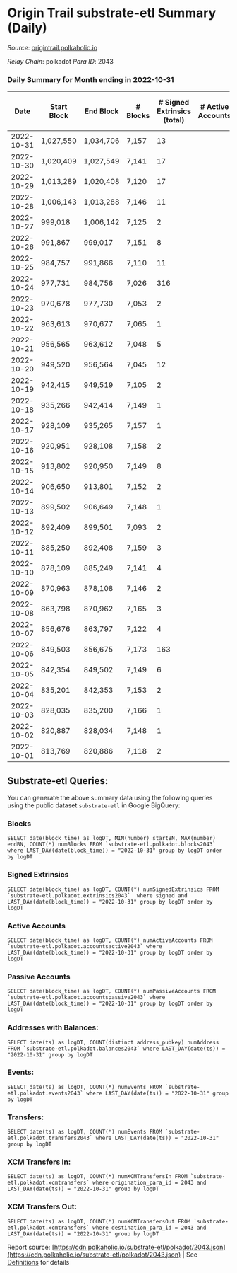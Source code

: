 # Origin Trail substrate-etl Summary (Daily)

_Source_: [origintrail.polkaholic.io](https://origintrail.polkaholic.io)

*Relay Chain*: polkadot
*Para ID*: 2043



### Daily Summary for Month ending in 2022-10-31


| Date | Start Block | End Block | # Blocks | # Signed Extrinsics (total) | # Active Accounts | # Passive | # New | # Addresses with Balances | # Events | # Transfers | # XCM Transfers In | # XCM Transfers Out | Issues | 
| ---- | ----------- | --------- | -------- | --------------------------- | ----------------- | --------- | ----- | ------------------------- | -------- | ----------- | ------------------ | ------------------- | ------ |
| 2022-10-31 | 1,027,550 | 1,034,706 | 7,157 | 13 |  |  |  | 3,188 | 14,736 | 301  |   |   |  |
| 2022-10-30 | 1,020,409 | 1,027,549 | 7,141 | 17 |  |  |  |  | 14,780 | 344  |   |   |  |
| 2022-10-29 | 1,013,289 | 1,020,408 | 7,120 | 17 |  |  |  |  | 14,819 | 426  |   |   |  |
| 2022-10-28 | 1,006,143 | 1,013,288 | 7,146 | 11 |  |  |  |  | 14,649 | 252  |   |   |  |
| 2022-10-27 | 999,018 | 1,006,142 | 7,125 | 2 |  |  |  |  | 14,329 | 58  |   |   |  |
| 2022-10-26 | 991,867 | 999,017 | 7,151 | 8 |  |  |  |  | 14,603 | 221  |   |   |  |
| 2022-10-25 | 984,757 | 991,866 | 7,110 | 11 |  |  |  |  | 14,562 | 242  |   |   |  |
| 2022-10-24 | 977,731 | 984,756 | 7,026 | 316 |  |  |  |  | 17,486 | 495  |   |   |  |
| 2022-10-23 | 970,678 | 977,730 | 7,053 | 2 |  |  |  |  | 14,186 | 58  |   |   |  |
| 2022-10-22 | 963,613 | 970,677 | 7,065 | 1 |  |  |  |  | 14,171 | 29  |   |   |  |
| 2022-10-21 | 956,565 | 963,612 | 7,048 | 5 |  |  |  |  | 14,291 | 146  |   |   |  |
| 2022-10-20 | 949,520 | 956,564 | 7,045 | 12 |  |  |  |  | 14,466 | 269  |   |   |  |
| 2022-10-19 | 942,415 | 949,519 | 7,105 | 2 |  |  |  |  | 14,291 | 59  |   |   |  |
| 2022-10-18 | 935,266 | 942,414 | 7,149 | 1 |  |  |  |  | 14,340 | 29  |   |   |  |
| 2022-10-17 | 928,109 | 935,265 | 7,157 | 1 |  |  |  |  | 14,356 | 29  |   |   |  |
| 2022-10-16 | 920,951 | 928,108 | 7,158 | 2 |  |  |  |  | 14,395 | 58  |   |   |  |
| 2022-10-15 | 913,802 | 920,950 | 7,149 | 8 |  |  |  |  | 14,551 | 178  |   |   |  |
| 2022-10-14 | 906,650 | 913,801 | 7,152 | 2 |  |  |  |  | 14,385 | 59  |   |   |  |
| 2022-10-13 | 899,502 | 906,649 | 7,148 | 1 |  |  |  |  | 14,338 | 29  |   |   |  |
| 2022-10-12 | 892,409 | 899,501 | 7,093 | 2 |  |  |  |  | 14,266 | 58  |   |   |  |
| 2022-10-11 | 885,250 | 892,408 | 7,159 | 3 |  |  |  |  | 14,436 | 87  |   |   |  |
| 2022-10-10 | 878,109 | 885,249 | 7,141 | 4 |  |  |  |  | 14,410 | 88  |   |   |  |
| 2022-10-09 | 870,963 | 878,108 | 7,146 | 2 |  |  |  |  | 14,373 | 59  |   |   |  |
| 2022-10-08 | 863,798 | 870,962 | 7,165 | 3 |  |  |  |  | 14,451 | 87  |   |   |  |
| 2022-10-07 | 856,676 | 863,797 | 7,122 | 4 |  |  |  |  | 14,377 | 93  |   |   |  |
| 2022-10-06 | 849,503 | 856,675 | 7,173 | 163 |  |  |  |  | 16,225 | 356  |   |   |  |
| 2022-10-05 | 842,354 | 849,502 | 7,149 | 6 |  |  |  |  | 14,508 | 152  |   |   |  |
| 2022-10-04 | 835,201 | 842,353 | 7,153 | 2 |  |  |  |  | 14,385 | 58  |   |   |  |
| 2022-10-03 | 828,035 | 835,200 | 7,166 | 1 |  |  |  |  | 14,374 | 29  |   |   |  |
| 2022-10-02 | 820,887 | 828,034 | 7,148 | 1 |  |  |  |  | 14,338 | 29  |   |   |  |
| 2022-10-01 | 813,769 | 820,886 | 7,118 | 2 |  |  |  |  | 14,308 | 50  |   |   |  |

## Substrate-etl Queries:
You can generate the above summary data using the following queries using the public dataset `substrate-etl` in Google BigQuery:


### Blocks
```
SELECT date(block_time) as logDT, MIN(number) startBN, MAX(number) endBN, COUNT(*) numBlocks FROM `substrate-etl.polkadot.blocks2043`  where LAST_DAY(date(block_time)) = "2022-10-31" group by logDT order by logDT
```


### Signed Extrinsics
```
SELECT date(block_time) as logDT, COUNT(*) numSignedExtrinsics FROM `substrate-etl.polkadot.extrinsics2043`  where signed and LAST_DAY(date(block_time)) = "2022-10-31" group by logDT order by logDT
```


### Active Accounts
```
SELECT date(block_time) as logDT, COUNT(*) numActiveAccounts FROM `substrate-etl.polkadot.accountsactive2043` where LAST_DAY(date(block_time)) = "2022-10-31" group by logDT order by logDT
```


### Passive Accounts
```
SELECT date(block_time) as logDT, COUNT(*) numPassiveAccounts FROM `substrate-etl.polkadot.accountspassive2043` where LAST_DAY(date(block_time)) = "2022-10-31" group by logDT order by logDT
```


### Addresses with Balances:
```
SELECT date(ts) as logDT, COUNT(distinct address_pubkey) numAddress FROM `substrate-etl.polkadot.balances2043` where LAST_DAY(date(ts)) = "2022-10-31" group by logDT
```


### Events:
```
SELECT date(ts) as logDT, COUNT(*) numEvents FROM `substrate-etl.polkadot.events2043` where LAST_DAY(date(ts)) = "2022-10-31" group by logDT
```


### Transfers:
```
SELECT date(ts) as logDT, COUNT(*) numEvents FROM `substrate-etl.polkadot.transfers2043` where LAST_DAY(date(ts)) = "2022-10-31" group by logDT
```


### XCM Transfers In:
```
SELECT date(ts) as logDT, COUNT(*) numXCMTransfersIn FROM `substrate-etl.polkadot.xcmtransfers` where origination_para_id = 2043 and LAST_DAY(date(ts)) = "2022-10-31" group by logDT
```


### XCM Transfers Out:
```
SELECT date(ts) as logDT, COUNT(*) numXCMTransfersOut FROM `substrate-etl.polkadot.xcmtransfers` where destination_para_id = 2043 and LAST_DAY(date(ts)) = "2022-10-31" group by logDT
```



Report source: [https://cdn.polkaholic.io/substrate-etl/polkadot/2043.json](https://cdn.polkaholic.io/substrate-etl/polkadot/2043.json) | See [Definitions](/DEFINITIONS.md) for details
